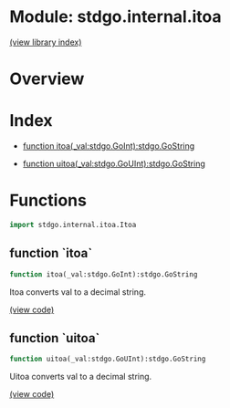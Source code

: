 # Module: stdgo.internal.itoa


[(view library index)](../../stdgo.md)


# Overview


 


# Index


- [function itoa\(\_val:stdgo.GoInt\):stdgo.GoString](<#function-itoa>)

- [function uitoa\(\_val:stdgo.GoUInt\):stdgo.GoString](<#function-uitoa>)

# Functions


```haxe
import stdgo.internal.itoa.Itoa
```


## function \`itoa\`


```haxe
function itoa(_val:stdgo.GoInt):stdgo.GoString
```


Itoa converts val to a decimal string. 


[\(view code\)](<./Itoa.hx#L16>)


## function \`uitoa\`


```haxe
function uitoa(_val:stdgo.GoUInt):stdgo.GoString
```


Uitoa converts val to a decimal string. 


[\(view code\)](<./Itoa.hx#L26>)


